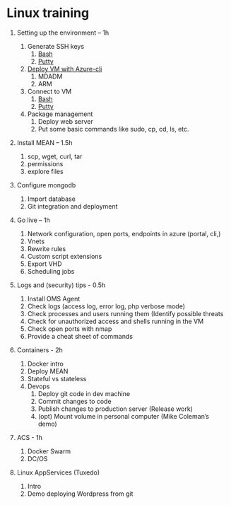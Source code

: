 # Linux training


1.	Setting up the environment – 1h
    1.	Generate SSH keys
        1. [Bash](content/01-set-up/01-key-generation-bash.md)
        1. [Putty](content/01-set-up/01-key-generation-putty.md)
    1.	[Deploy VM with Azure-cli](content/01-set-up/02-deploy-vm.md)
        1.	MDADM 
        1.	ARM
    1.	Connect to VM
        1.	[Bash](content/01-set-up/03-connect-to-vm-bash.md)
        1.  [Putty](content/01-set-up/03-connect-to-vm-putty.md)
    1.	Package management
        1.	Deploy web server
        1.	Put some basic commands like sudo, cp, cd, ls, etc.
        
2.	Install MEAN – 1.5h
    1.	scp, wget, curl, tar
    1.	permissions
    1.	explore files
    
3.	Configure mongodb
    1.	Import database
    1.	Git integration and deployment
    
4.	Go live – 1h
    1.	Network configuration, open ports, endpoints in azure (portal, cli,)
    1.	Vnets
    1.  Rewrite rules
    1.	Custom script extensions
    1.	Export VHD
    1.  Scheduling jobs
    
5.	Logs and (security) tips - 0.5h
    1.  Install OMS Agent
    1.	Check logs (access log, error log, php verbose mode)
    1.	Check processes and users running them (Identify possible threats
    1.	Check for unauthorized access and shells running in the VM
    1.	Check open ports with nmap
    1.	Provide a cheat sheet of commands
    
6.	Containers - 2h
    1.	Docker intro
    1.	Deploy MEAN
    1.	Stateful vs stateless
    1.	Devops 
        1.	Deploy git code in dev machine
        1.	Commit changes to code
        1.	Publish changes to production server (Release work)
        1.	(opt) Mount volume in personal computer (Mike Coleman’s demo)
        
7.	ACS - 1h
    1.	Docker Swarm
    1.	DC/OS
    
8.	Linux AppServices (Tuxedo)
    1.	Intro
    1.	Demo deploying Wordpress from git
